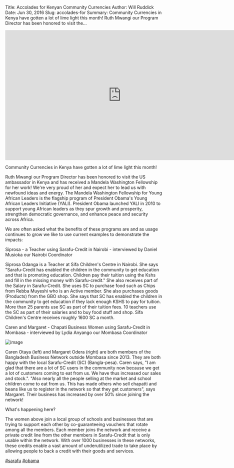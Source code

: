 Title: Accolades for Kenyan Community Currencies
Author: Will Ruddick
Date: Jun 30, 2016
Slug: accolades-for
Summary: Community Currencies in Kenya have gotten a lot of lime light this month! Ruth Mwangi our Program Director has been honored to visit the...

<iframe width="740" height="416" src="https://www.youtube.com/embed/fPAUFVgtMwM" title="YouTube video player" frameborder="0" allow="accelerometer; autoplay; clipboard-write; encrypted-media; gyroscope; picture-in-picture" allowfullscreen></iframe>

Community Currencies in Kenya have gotten a lot of lime light this
month!

Ruth Mwangi our Program Director has been honored to visit the US
ambassador in Kenya and has received a Mandela Washington Fellowship for
her work! We're very proud of her and expect her to lead us with
newfound ideas and energy. The Mandela Washington Fellowship for Young
African Leaders is the flagship program of President Obama's Young
African Leaders Initiative (YALI). President Obama launched YALI in 2010
to support young African leaders as they spur growth and prosperity,
strengthen democratic governance, and enhance peace and security across
Africa.

We are often asked what the benefits of these programs are and as usage
continues to grow we like to use current examples to demonstrate the
impacts:

Siprosa - a Teacher using Sarafu-Credit in Nairobi - interviewed by
Daniel Musioka our Nairobi Coordinator

Siprosa Odanga is a Teacher at Sifa Children's Centre in Nairobi. She
says "Sarafu-Credit has enabled the children in the community to get
education and that is promoting education. Children pay their tuition
using the Kshs and fill in the missing money with Sarafu-credit." She
also receives part of the Salary in Sarafu-Credit. She uses SC to
purchase food such as Chips from Rebba Muyeshi who is an Active member.
She also purchases goods (Products) from the GBO shop. She says that SC
has enabled the children in the community to get education if they lack
enough KSHS to pay for tuition. More than 25 parents use SC as part of
their tuition fees. 10 teachers use the SC as part of their salaries and
to buy food stuff and shop. Sifa Children's Centre receives roughly
1600 SC a month.

Caren and Margaret - Chapati Business Women using Sarafu-Credit in
Mombasa - interviewed by Lydia Anyango our Mombasa Coordinator

![image](/images/blog/accolades-for1.webp)

Caren Otaya (left) and Margaret Odera (right) are both members of the
Bangladesh Business Network outside Mombasa since 2013. They are both
happy with the local Sarafu-Credit (SC) (Bangla-pesa). Caren says, "I am
glad that there are a lot of SC users in the community now because we
get a lot of customers coming to eat from us. We have thus increased our
sales and stock.". "Also nearly all the people selling at the market and
school children come to eat from us. This has made others who sell
chapatti and beans like us to register in the network so that they get
customers", says Margaret. Their business has increased by over 50%
since joining the network!

What's happening here?

The women above join a local group of schools and businesses that are
trying to support each other by co-guaranteeing vouchers that rotate
among all the members. Each member joins the network and receive a
private credit line from the other members in Sarafu-Credit that is only
usable within the network. With over 1000 businesses in these networks,
these credits enable a vast amount of underutilized trade to take place
by allowing people to back a credit with their goods and services.

[#sarafu](https://www.grassrootseconomics.org/blog/hashtags/sarafu)
[#obama](https://www.grassrootseconomics.org/blog/hashtags/obama)
